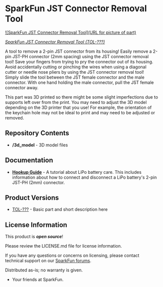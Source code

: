 SparkFun JST Connector Removal Tool
========================================

[![SparkFun JST Connector Removal Tool](URL for picture of part)](https://www.sparkfun.com/products/)

[*SparkFun JST Connector Removal Tool (TOL-???)*](https://www.sparkfun.com/products/)

A tool to remove a 2-pin JST connector from its housing! Easily remove a 2-pin JST-PH connector (2mm spacing) using the JST connector removal tool! Save your fingers from trying to pry the connector out of its housing. Avoid accidentally cutting or pinching the wires when using a diagonal cutter or needle nose pliers by using the JST connector removal tool! Simply slide the tool between the JST female connector and the male connector. With one hand holding the male connector, pull the JST female connector away.

This part was 3D printed so there might be some slight imperfections due to supports left over from the print. You may need to adjust the 3D model depending on the 3D printer that you use! For example, the orientation of the keychain hole may not be ideal to print and may need to be adjusted or removed.



Repository Contents
-------------------

* **/3d_model** - 3D model files

Documentation
--------------

* **[Hookup Guide](https://learn.sparkfun.com/tutorials/single-cell-lipo-battery-care/all#connecting-and-disconnecting-a-lipo-batterys-jst-connector)** - A tutorial about LiPo battery care. This includes information about how to connect and disconnect a LiPo battery's 2-pin JST-PH (2mm) connector.



Product Versions
----------------
* [TOL-???](https://www.sparkfun.com/products/) - Basic part and short description here



License Information
-------------------

This product is _**open source**_!

Please review the LICENSE.md file for license information.

If you have any questions or concerns on licensing, please contact technical support on our [SparkFun forums](https://forum.sparkfun.com/viewforum.php?f=152).

Distributed as-is; no warranty is given.

- Your friends at SparkFun.

_<COLLABORATION CREDIT>_
